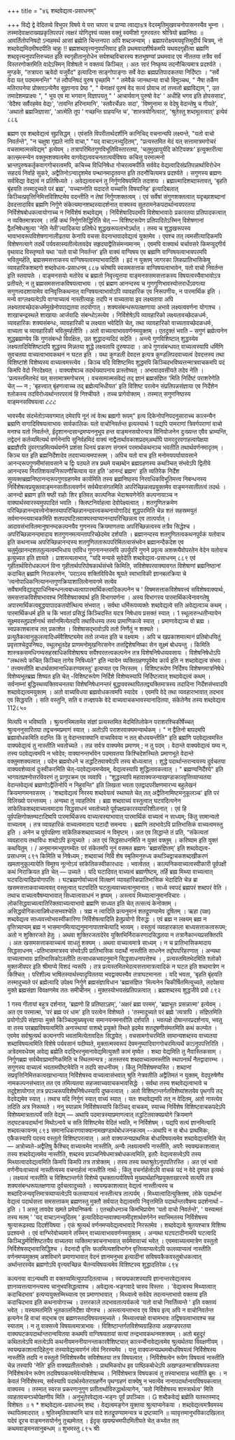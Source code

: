 +++
title = "४६ शब्दवेद्यत्व-प्रसाधनम्"

+++
विद्ये द्वे वेदितव्ये विभुपर विषये ये परा चापरा च 
प्राप्या त्वाद्याsत्र वेदस्मृतिमुखवचनोपासनस्यैव भूम्ना । तस्मादेवाक्षराख्यप्रकृतिपरपरं त्वक्षरं योगिदृश्यं 
व्यक्त वक्तुं स्वमीशो गुरुरवतरः श्रोत्रियो ब्रह्मनिष्ठः ॥ 
आवर्तितोपनिषदो ऽन्वहमर्थ आसां 
ब्रह्मेति चिन्तनपरा अपि शब्दजन्याम् । 
ब्रह्मापरोक्ष्यमयवृत्तिमुदीर्य चित्रम्, 
नो शब्दवेद्यमिदमीषदपीति चाहुः !! 
ब्रह्मशब्दवृत्त्यनुपपत्तिवाद इति प्रथमवादशीर्षकमपि यथवदगृहीत्वा ब्रह्मणि शब्दवृत्त्यनुपपत्तिरुच्यत इति स्वगृहीतानुरोधेन सर्वशब्दविचारस्य शतभूषण्यां प्रथमवाद एव नीततया तत्रैव सर्वं विस्तरणोक्तमिति वादेऽस्मिन् विशेषतो न वक्तव्यं किञ्चित् । अतः सारं निष्कृष्य तदनौचित्यमात्र प्रदर्श्यते । मुण्डके, “तत्रापरा ऋवेदो यजुर्वेद" इत्यादिना साङ्गोपाङ्गाः सर्वे वेदाः ब्रह्मप्रतिपादकतया निर्दिष्टाः । “सर्वे वेदा यत् पदमामनन्ति" "तं त्वौपनिषदं पुरुष पृच्छामि " " तमेवैकं जानथान्या वाचो विमुञ्चथ, " नैषा तर्केण मतिरापनेया प्रोक्ताऽन्येनैव सुज्ञानाय प्रेष्ठ ", " येनाक्षरं पुरुषं वेद सत्यं प्रोवाच तां तत्त्वतो ब्रह्मविद्याम् ", उत तमादेशमप्राक्ष्यः ", " भूय एव मा भगवान् विज्ञापयतु " ' आचार्यवान् पुरुषो वेद' ' अधीहि भगव इति होपससाद', 'वेदैश्व सर्वैरहमेव वेद्यः', 'तावन्ति हरिनामानि', 'स्तवैरर्चेन्नरः सदा', 'विष्णुनामा स वेदेषु वेदान्तेषु च गीयते', 'अथातो ब्रह्मजिज्ञासा', 'आत्मेति तूप ' गच्छन्ति ग्राहयन्ति च', 'शास्त्रयोनित्वात्', 'श्रुतेस्तु शब्दमूलत्वात्' इत्येवं 
८८६ 

ब्रह्मण एव शब्दवेद्यत्वं सुप्रसिद्धम् । एवंसति विपरीतार्थदर्शीनि कानिचिद् वचनान्यपि लक्ष्यन्ते, "यतो वाचो निवर्तन्ते", "न चक्षुषा गृह्यते नापि वाचा," "यद् वाचाऽनभ्युदितम्", "प्रत्यस्तमित मेदं यत् सत्तामात्रमगोचरं वचसामात्मसंवेद्यम्" इत्येवम् । तत्रापरिमितगुणविभूतिविस्तारतया, 'चतुमुखायुर्यदि कोटिवक्त्रः' इत्युक्तरीत्या कात्स्म्र्त्स्न्येन वक्तुमशक्यत्वमेव वागवेद्यत्ववचनतात्पर्यविषयः कचित्तु परमात्मनो भ्रान्तपुरुषकर्तृकवागगोचरत्वमपि, कचिच्च विधिनिषेधा गोचरत्वमपीति सर्ववेद वेद्यत्वादिसंप्रतिपन्नार्थाविरोधेन सहदयं निर्वाहे सुकरे, अद्वैतिनोऽन्यादृशमेव पन्थानमादृतवन्त इति तदनौचित्यमत्र प्रदर्श्यते । 
सगुणस्य ब्रह्मणः सर्वविद्या वेद्यत्वं न प्रतिषिध्यते । अवेद्यत्ववचनं तु निर्गुणविषयमिति तदाशयः । ब्रह्मात्मादिशब्दास्तावत्, 'बृहति बृंहयति तस्मादुच्यते परं ब्रह्म', 'यच्चाप्नोति यदादत्ते यच्चात्ति विषयानिह' इत्यादिबलात् किञ्चित्प्रवृत्तिनिमित्तविशिष्टमेव वदन्तीति न तेषां निर्गुणशक्तत्वम् । एवं सर्वेषां संगुणशक्तत्वात् यदृच्छाशब्दानां देवदत्तादाविव ब्रह्मणि निर्गुणे संकेत्यमानशब्दस्यादर्शनात् वाक्यस्य सुतरामनेकपदार्थान्वयपरतया निर्विशेषबोधकत्वायोगाच्च न निर्विशेषं शब्दवेद्यम् । निर्विशेषादिपदमपि विशेषाभावादेः प्रकारतया प्रतिपादकत्वात् न व्यक्तिमात्रपरम् । तर्हि कथं निर्गुणसिद्धिरिति चेत् — विशिष्टरूपेण प्रतिपादितेऽस्मिन् विशेषणानां द्वैतनिषेधश्रुत्या 'नेति नेती'त्यादिकया प्रतिषेधे शुद्धखरूपलाभोऽर्थात् । तस्य च शुद्धखरूपस्य भावाभावरूपविशेषणानालीढतया केनापि वचसा वेदनाभावादवेद्यत्वं युक्तमेव । एवश्च तत् त्वमसीत्यादिकमपि विशेषणत्यागे तदर्थे पर्यवसास्यतीत्येतावदेव सहृदयाद्वैतिसंमन्यमानम् । एवमपि वाक्यार्थ चर्चावसरे किमप्युद्गीर्य वृथावाद विस्तृण्वते यथा 'यतो वाचो निवर्तन्त' इति वाक्यं वाग्विषय एव ब्रह्मणि वाग्विषयत्वाभावपरमपि भवितुमर्हति, ब्रह्मसमसत्ताकस्य वाग्विषयत्वस्याभावादिति । इदं न युक्तम् जागरका लिकप्रातिभासिकेषु व्यावहारिकशब्दगो
शब्दवेधत्व-प्रसाधनम् 
८८७ 
चरेष्वपि स्वसमसत्ताक वाग्विषयत्वाभावेन, यतो वाचो निवर्तन्त इति स्तवापतेः । वाङ्मनसयोः मतोरेव च ब्रह्मतो निवृत्त्युत्तया वाङ्मनससमसत्ताकस्य विषयत्वस्यैवाभावोऽत्र प्रतीयते; न तु ब्रह्मसमसत्ताकविषयत्वाभावः । एवं ब्रह्मण आनन्दस्य च गुणगुणिभावस्योत्तरार्धेऽवगत्या सगुणत्वदशायामेव वानिवृत्तिकथनात् वाग्विषयत्वाभावोऽपि व्यावहारिक एव निरूपणीयः, न पारमार्थिक इति । 
मन्ये वाग्लक्ष्यत्वेऽपि वाग्वाच्यत्वं नास्तीत्याहुः तदपि न वाच्यताया इव लक्ष्यताया अपि लक्ष्यतावच्छेदकधर्ममुखेनोपपाद्यतया तदयोगात् । शक्यसंबन्धरूपलक्षणाया अभावे लक्ष्यत्ववर्णना योगाश्च । शाखाचन्द्रस्थले शाखायाः आर्जवादिः संबन्धोऽस्त्येव । निर्विशेषेऽपि व्यावहारिको लक्ष्यतावच्छेदकधर्मः, व्यावहारिकः शक्यसंबन्धः, व्यावहारिकी च लक्ष्यता भवेदिति चेत्, तथा व्यावहारिको वाच्यतावच्छेदकधर्मः, वाच्यता च व्यावहारिकी भवितुमर्हतीति । अतो वाच्यत्वाभाववर्णनमयुक्तम् । एतदुक्तं भवति – सगुणं ब्रह्मेत्यनेन शुद्धब्रह्मण्येव किं गुणसंबन्धो विवक्षितः, उत शुद्धादन्यदिदं सदेति । अन्त्ये गुणविशिष्टात् शुद्धस्येव लक्ष्यतादिविशिष्टादपि शुद्धस्य मिन्नतया शुद्धे लक्ष्यतापि दुरुषपादा । आधे गुणसंबन्धवत् वाच्यत्वस्यापि धर्मिणि सुवचतया वाच्यत्वाभावकथनं न घटत इति । यथा कुण्डली देवदत्त इत्यत्र कुण्डलिपदवाच्यत्वं देवदत्तस्य तथा विशिष्टांशे विशेष्यस्य वाच्यत्वमस्त्येव । किञ्च यदि विशिष्टमिव शुद्धमपि किञ्चिदभविष्यत्तन्मात्रवाचकमपि पदं किमपि वेदो निरदेक्ष्यत् । वाक्यशेषञ्च तदर्थख्यापनाय प्रास्तोष्यत् । अभावादवसीयते तदेव नेति । 'प्रत्यस्तमितभेदं यत् सत्तामात्रमगोचरम् । वचसामात्मसंवेद्यं तद् ज्ञानं ब्रह्मसंज्ञित 'मिति निर्दिष्टं पराशरेणेति चेत् — न ; 'बृहत्त्वात् बृंहणत्वाच्च तद् ब्रह्मेत्यभिधीयत' इति विशिष्ट परत्वेन संप्रतिपन्नसंज्ञाया एव निर्देशेन श्लोकस्य तदविरोध्यर्थान्तरपरत्वं हि निश्चीयते । तच्च प्रागेवोक्तम् । तस्मात् सगुणनिष्ठस्य वाङ्मनसविषयत्वा
ટટટ 

भावस्यैव संदर्भतोऽप्यवगमात् दमेवापि नूनं त्वं वेत्थ ब्रह्मगो रूपम्" इत्य दिकेनोपनिपदनुसाराच्च कात्स्न्यैन ब्रह्मणि वागादिविषयत्वाभावः सार्वकालिकः यतो वाचोनिवर्तन्त इत्यस्यार्थः 1 यद्यपि पामराणां त्रिवर्गपराणां वाचो मनश्च यतो निवर्तन्ते, ईदृशानन्दसान्द्रमप्यननुभूय हन्त वाङ्मनसयोरन्यत्र विनियोजनेन दुःख्यन्त एवैव भ्राम्यन्ति, तद्वेदनं कर्तव्यमित्यर्थ वर्णनेनापि सुनिर्वहमिदं वाक्यं नाद्वैतार्थावकाशप्रदम्अर्थापि पामरदुरवगाहत्वापेक्षया ब्रह्मज्ञैरपि दुवरगाहमित्यर्थवर्णने प्रशंसा धिनयं प्रकरण संगमनं परमार्थकथनञ्च भवतीति तथार्थवर्णनमादृतम् । किञ्च यत इति ब्रह्मनिर्देशादेव तदवाच्यत्वमपास्तम् । अपिच यतो वाच इति मनोमयपर्यायावसाने आनन्दरूपगुणमीमांसावसाने च द्विः पठ्यते तत्र प्रथमे यच्छब्देन ब्रह्मग्रहणस्य कथञ्चित् संभवेऽपि द्वितीये आनन्दस्य निरतिशयत्वनिरूपणौचित्याय यत इति 'आनन्दं ब्रह्मण' इति व्यतिरेक निर्देश सुव्यक्तब्रह्मनिष्ठानन्दरूपगुणग्रहणमेव कार्यमिति तस्य ब्रह्मनिष्ठस्य निरवधिकविभूतिमत्त्व निबन्धनस्य निर्विशेषत्वप्रयुक्तवाङ्मनसातीतत्ववर्णनं सर्वथैवासंगतमिति अपरिच्छिन्नत्वप्रयुक्तमेव वाङ्मनसातीतत्वं तदर्थः । आनन्दो ब्रह्मण इति षष्ठी राहोः शिर इतिवत् काल्पनिक भेदाश्रयणेनेति कल्पनायाञ्च न वाक्यार्थस्वारस्यमुपपादितं भवति । क्लिष्टनिर्वाहत्वा देवोपेक्ष्यत्वात् । शतगुणितक्रमेण परिच्छिन्नानन्दवत्त्वेनोक्तस्यापरिच्छिन्नानन्दवत्त्वकथनायोगादिदं शुद्धपरमिति चेन्न शतं सहस्रमयुतं सर्वमानन्त्यवाचकमिति शतपदघटितवाक्यस्याप्यानन्दापरिच्छिन्नत्व एव तात्पर्यात् । आदावसंभावितमानुषानम्दकल्पनयैव गुणनस्य क्रियमाणतया अपरिच्छिन्नत्वस्य तत्रैव सिद्धेश्च । अपरिच्छिन्नानन्दमादाय शतगुणनमत्यन्तापरिच्छेदमेव दर्शयति । ब्रह्मानन्दस्य शतगुणितत्वकथनपूर्वकं यतोवाच इति कथनाच्च अपरिच्छिन्नानन्दस्य शतगुणिततारूपपरिमितत्वासंभवेन ब्रह्मानन्दैकदेश एव चतुर्मुखानन्दशततुल्यत्वमभिधाय एवंविध गुणनानन्तरमपि उपर्युपरि गुणने प्रवृत्य अशक्त्यैवोपरतेन वेदेन यतोवाच इत्युच्यत इति ज्ञायते । 
प्राशस्त्यलाभात्, “यदि मन्यसे सुवेदेति 
शब्दवेद्यत्व-प्रसाधनम् 
८८९ 
एवं गृहीतार्थविरोधकल्पनं विना गृहीतार्थपरिपोषकार्थसंभवे किमिति, सविशेषपरवाक्यावगत विशेषाणां ब्रह्मनिष्ठानां कदाचित् ब्रह्मणि निराकरणेन, 'पराऽस्य शक्तिविविधैव श्रूयते स्वाभाविकी ज्ञानबलक्रिया चे 'त्यनोपाधिकनित्यानन्तगुणक्रियाशालित्वेनावगमे सत्येव सर्वेषामविद्याद्युपाधिनिबन्धनत्वबाध्यत्वापारमार्थिकत्वादिकल्पनेन च ' विषमसत्ताकविशेषवत्त्वं सविशेषवाक्यार्थः, समसत्ताकविशेषाभावश्च निर्विशेषवाक्यार्थ इति विभागवर्णना । अस्य विभागस्य पारमार्थिकत्वेनावगतेषु अपारमार्थिकत्वबुद्धयापादकतयोत्थित्य संभवात् । सर्वथा धर्मिरूपव्यक्तेः शब्दवेद्यत्वे सति अवेद्यत्वञ्च कथम् । पारमार्थिकधर्म इति च किं भवतां प्रसिद्धं किञ्चिदस्ति यदत्र निषेधाय प्रसक्तं स्यात् । 
1 
स्थूलारुन्धतीन्यायेन सूक्ष्मवस्तुप्रदर्शनार्थ सर्वानमित्येतदपि तथाविधस्य तस्य प्रामाणिकत्वे स्यात् । प्रमाणावेद्यञ्च वो ब्रह्म । स्वप्रकाशबलाच तत् प्रकाशेत । विशेषासद्भावोऽपि ततो निर्णेतुं न शक्यते । प्रत्युतैकत्वानुकूलत्वादिधर्मवैशिष्ट्यमेव ततो लभ्यत इति च वक्ष्यामः । अपि च खप्रकाशमात्मानं प्रतिबोधयितुं प्रवृत्ताश्चेदुपनिषदः, स्थूलभूतदेह प्राणमनोमुखनिरसनेन तत्तद्विशेषनिष्का सेन सूक्ष्मं बोधयन्तु । किमिति शास्त्रकसमधिगम्यसहस्राधिकविशेषाश्रय सर्वेश्वरतत्त्वकल्पनेन तत्र विशेषनिषेधव्यवसायः । विशेषनिषेधोऽपि "लब्धरूपे कचित् किञ्चित् तागेव निषिध्यते" इति न्यायेन व्यक्तिग्रहणपूर्वमेव कार्य इति न शब्दावेद्यत्व संभवः । ' तत्त्वमसीति बाधार्थसामानाधिकरण्यमस्तु' इत्यप्यत एव निरस्तम् । विशिष्टरूपेण निर्दिश्य विशेषणमात्रनिषेधे विशेष्यभूतब्रह्म शिष्यत इति चेत् -विशिष्टरूपेण निर्दिशे विशेष्यस्यापि निर्दिष्टत्वात् शब्दावेद्यत्वं कथम् । सर्वनाम्नां बुद्धिस्थव्यक्तिवचनतया विशेषनिषेधानन्तरं बुद्धाववस्थापिततद्व्यक्तिमात्रस्य तदादिना निर्देशसंभवादपि शब्दावेद्यत्वमयुक्तम् । अतो वाच्यविधया ब्रह्मवोधकत्वमपि स्यादेव । एवमपि वेदे तथा व्यवहाराभावात् तदभाव एव सिद्धयति । सति वस्तुनि, सति व तज्ज्ञापके वेदे वाच्यवाचकभावस्यानादितया, संकेतेनैव तस्य शब्दवेद्यत्व
112८५० 

मित्यपि न भविष्यति । श्रुत्यनभिमतामेव संज्ञां प्रत्यस्तमित मेदमितिलोकेन पराशरश्चिकीर्षेच्चत् श्रुत्यननुसारितया तद्वचनमप्रमाणं स्यात् । अतोऽपि पराशरवाक्यमन्यार्थकम् । 
" न द्वैतिनो बापदमपि ब्रह्मावोधकमिति वदन्तिः किं तु वेदान्तवाक्यानि वाच्यविवया न तत् बोधययन्तीति" इति ब्रह्मणि पदवेद्यत्वमस्ति वाक्यवेद्यत्वं तु नास्तीति भवतोच्यते । तन्न सर्वत्र वाक्यमेव प्रमाणम् ; न तु पदम् । वेदान्ते वाक्यवेद्यत्वं यम्य न, तस्य पदवेद्यत्वमपि न भवेदेव; वाक्यानन्तर्भावेन पदमावतया किश्चिदेशस्थितेः प्रमाणभूते वेदान्ते वक्तुमशक्यत्वात् । पदेन ब्रह्मवोधने च तद्धटितवाक्येऽपि तस्य बोध्यत्वात् । शुद्धे पदार्थान्तरान्वयस्य दुर्वचतया वाक्यवशेव्यत्वं दुःस्वीकरमिति चेत्-पदवेद्यत्वमप्येवम्, वेद्यत्वस्यापि शुद्धिलावकत्वात् । " ब्रह्मण्यनिर्देश्ये" इति भागवतप्रश्नोत्तरविवरणं तु प्रागुपक्रम एव व्यवापि । “शुद्धस्यापि महावाक्यजन्याखण्डाकारवृत्तिव्याप्यतया वेदान्तवेद्यत्वं ब्रह्मणोऽद्वैतिनोपि न निहुवन्ति" इति लिखता भवता एतद्वादपरीक्षणमारभ्य बहुलेखनं क्रियमाणमनवसरम् । 'शब्दावेद्यत्वं निरस्य शब्दवेयत्वं स्थाष्यते चेत् तत् अद्वैतिनामिष्टमनुकूलञ्च' इति परं विलिख्यो परन्तव्यम् । अन्यथा तु व्याहतिरेव । ब्रह्म शब्दवाच्यं वस्तुत्वात् घटवदित्यनेन सांकेतिकशब्दवाच्यत्वमादाय सिद्धसाधनं भवतोच्यते पूर्वपक्षप्रकारस्यापरिशीलनात् । एवं हि पूर्वपक्षिणोक्तम्घटादिष्वपि पारमार्थिकस्य वाच्यत्वस्याभावात् पारमार्थिकं वाच्यत्वं न साध्यम्; किंतु सामान्यतो वाच्यत्वम् । तत्र व्यावहारिकं वाच्यत्वमादाय घटादौ समन्वयः । ब्रह्मणि तदभावेऽपि प्रातिभासिकं वाच्यत्वमस्तु इति । अनेन च पूर्वपक्षिणा सांकेतिकशब्दवाच्यत्वं न विमृष्टम् । अत एव सिद्धान्ते तं प्रति, “संकेत्यतां व्यवहाराय तथाविधः शब्दोऽपि इत्युच्यते । अत एवं सिद्धसाधनमिति न युक्तं वक्तुम् । करिष्याम इति युक्तं कथयितुम् । 
/ 
अनुमानमभ्युपगम्येतः परं संकेतमपि नूनं वसमत ब्रह्मणः 'ब्रह्मसंज्ञितम्' इति 
शब्दवेद्यत्व-प्रसाधनम् 
८९१ 
किमिति च निषेध्यम् ; 
शब्दवाच्यं निर्वि शेष
स्मृतिमनुरुध्य कथञ्चिद्वाचकशब्दखीकरणं खमतानुकूल्यायेति विमूश्य नूत्नोऽयं सांकेतिकस्वीकारधादः । भवत्वेतत् । काल्पनिकवाच्यत्वस्वीकारी पूर्वपक्षी कथं निराक्रियत इति चेत् — उच्यते । यदि घटादिवत् वाच्यत्वं ब्रह्मणीष्टम्, तर्हि ब्रह्म मिथ्या वाच्यत्वात् घटवदित्यादिप्रयोगापत्तिः । घटब्रह्मणोर्वाच्यत्वं विलक्षणं व्यावहारिकप्रातिभासिक भेदादिति चेन्न ब्रा खसमसत्ताकवाच्यत्ववत् वस्तुत्वात् घटवदिति घटतुल्यवाच्यत्वानुमानात् । साध्ये स्वपदं ब्रह्मपरं शब्दपरं वेति । तथाच वाच्यत्ववैषम्याभावात् सिध्यात्वसाधनं न हृष्यम् । अस्त्वयं मिथ्यात्वानुमानविचारः । लोकसिद्धवाच्यत्वातिरिक्तवाच्यत्वाभावो ब्रह्मणि साध्यत इति चेत् तत्सत्यं केनोक्तम् । असिद्धयोगिकत्वान्निषेधासभवश्चेति । त्रह्म न त्वादिति प्रत्यनुमानं शतद्रूपण्यामेव दूषितम् । ऋहा (पक्ष) शब्दवेद्यत्व साध्यवत्त्वोभवस्वीकारिणा निर्विशेषत्वादिति हेतुप्रयोगो विरुद्धः । एवं ब्रह्म न लक्ष्यम् ब्रह्म न वृत्तित्र्याप्यम् ब्रह्म न भासमानमित्याद्यनुमानापातश्चेत्यादि भाव्यम् । वस्तुत्वं व्यवहारकाला बाध्यसत्ताकत्वरूपम; अतो न शुक्तिरजते हेतुः । अथवा शुक्तिरजतादेरेव युक्तिभिर्निराकरणादसिद्धतया न तत्रानैकान्त्यप्रसक्तिरपि । अतः खसमसत्ताकवाच्चत्वं साधतुं शक्यम् । अथवा वाच्यत्वमात्रे साध्यम् । न च प्रातिभासिकमादाय सिद्धसाधनम् -प्रतिभासमात्रस्य संभवेऽपि प्रातिभासिक पदार्थो नास्तीति साधनेन तद्दोपपरिहरणात् । अन्यथा वाच्यत्वाभावः प्रातिभासिकोऽस्तीति तत्साधकभवदनुमाने सिद्धसाधनापत्तेश्च । 
, 
प्रत्यस्तमितभेदमिति श्लोको मुक्तजीवपर इति श्रीमाप्ये विशदं न्यरूपि । तत्र प्रत्यस्तमितभेदत्वसत्तामात्रत्वादिकं न घटत इति शब्दमात्रेण न किश्चित् । परिशील्य भाषितस्यार्थस्यादृपिततया भवद्वाक्यस्यैव तत्राघटमानता । यदि भवता, 'बृहति बृंहयति तस्मादुच्यते परं ब्रह्मेत्यादि उपेक्ष्य निर्गुणे ब्रह्मसंज्ञाविधान 'ब्रह्मसंज्ञित 'मित्यनेन चिकीर्षितमित्युच्यते, तदपेक्षया मुक्ते ब्रह्मसंज्ञा विवक्षणमेव ततः समीचीनम् । मुक्तस्योभयसंप्रतिपन्नत्वात् । ब्रह्मशब्दस्य शुद्धजीवे प्रयो
८९२ 

1 
गस्य गीतायां बहुत्र दर्शनात्, 'ब्रह्मणो हि प्रतिष्ठाऽहम्', 'अक्षरं ब्रह्म परमम्', 'ब्रह्मभूतः प्रसन्नात्मा' इत्येवम् । अत एव परमात्मा, 'परं ब्रह्म परं धाम' इति परत्वेन विशेष्यते । 'तस्मादुच्यते परं ब्रह्मे 'त्यत्रापि । संज्ञितमिति प्रयोगोऽपि संज्ञायाः मुक्ते किञ्चिदमुख्यवृत्त्या समानयनमनावीति दर्शयति । भवत्पक्षे दोषान्तरप्रदर्शनाय, भवतु वा तस्य परब्रह्मविषयत्वमिति अनास्थायां वाशब्दे प्रयुक्ते स्थिते इदमेव शतदूषणीसंमतमिति कथं कल्प्येत । एवमेव सर्वश्रुत्यर्थ कल्पनगपि भवतामित्येतावदितः सिद्धयेत् । वचसामगोचरमिति सामान्यशब्दस्य वाच्यतया शब्दाविषयत्वमिति विशेषे पर्यवसानं यदीष्यते, मुक्तात्मस्वरूपं देवमनुष्यादिवागगोचरमित्यर्थे काऽनुपपत्तिरिति । 
अत्रेदमवधेयम् अवेद्य ब्रह्मेति वदद्भिरनुमानावेद्यमित्युक्तौ कामं मृष्येत । शब्दा वेद्यमिति तु नैवास्तिकसाम् । निर्गुणब्रह्म सर्वथैवाप्रामाणिकमिति च स्थितमन्यत्र ; अतस्तस्य शब्दवाच्यत्वमस्तीति स्थापनार्थं नैतद्वादारम्भः । सगुणस्य वाच्यत्वं भवतामपीष्टमेवेति न तदपि साधनीयम् । किंतु निर्विशेषमप्यस्ति । शब्दानां सप्रवृत्तिनिमित्तकत्वखाभान्यात् निर्विशेषस्य वाच्यत्वासंभवात् श्रुति नेत्रवतीति अद्वैतिमतं न युक्तम्, वेदपुरुषेणैव नामकल्पनसंभवात् तत एव तमित्यतया सहजवाच्यवाचकभावसिद्धेः । सर्वथा तस्य शब्दवेद्यत्वाभावे च तदुद्देशायोगात् तत्र प्रपञ्चरूपविशेषनिषेधस्यापि दुष्करत्वात् । अतो विशिष्टान्तर्गतविशेष्यांशतयेव पृथगपि तद् वेदवेद्यमेव स्यात् । तथाच यदि निर्गुणं स्यात् वाच्यं स्यात् । यतः शब्दवेद्यमपि तत् न वेदितम्, अतो नास्त्येव तदिति अत्र निरूष्यते । 
ननु स्यान्नाम निर्विशेषस्यापि किञ्चिद् वाचकम्, स्याच्च निर्विशेष विशिष्टवाचकपदेऽपि विशेष्यमात्रतात्पर्ये सति वेद्यम् — अथापि पदमात्रस्याप्रमाणत्वात् तद्धटितवाक्यप्रयोगे क्रियमाणे तद्घटकपदार्थानां मिथोऽन्वये च सति विशिष्टमेव वेदितं भवति, न निर्विशेषम् । यद्यपि सत्यं ज्ञानमित्यादि
शब्दवत्कायनम् 
८९३ 
समानाधिकरणवाक्यानामखण्डार्थबोधजनकत्वम् --अथापि न स बोधः प्राथमिकः, एकैकस्यापि पदस्य वस्तुतो विशिष्टपरत्वात् । अतो वाक्यजन्यप्राथमिक बोधाविषयत्वमेव शब्दावेद्यत्वमिति चेत् — अत्रोच्यते-अद्वैतिषु कैश्चिद् वाच्यत्वमेव नास्तीति, अन्यैः लक्ष्यत्वमपि नास्तीति, अपरैः स्वयम्प्रकाशत्वात् तस्य शब्दवेद्यत्वमेव नास्तीति, शब्दस्य प्रपञ्चनिषेधमात्रबोधकत्वमिति, इतरैः वेद्यत्वसत्त्वेऽपि तस्य मिथ्यात्वादवेद्यत्वमिति किमपि किमपि तत्र तत्रोक्तम् । तस्य तस्य यथाश्रुतेऽनुपपतिरस्ति । अत एवं भावो वर्णनीयःवाच्यत्वं नास्तीत्यस्य वचनार्हत्वं नास्तीति नार्थः ; किंतु वचर्नार्हत्वेऽपि वाचकं पदं न वेदे दृश्यत इत्यर्थः । लक्ष्यत्वं नास्तीति च विशिष्टान्तर्गते विशेष्ये पृथक्तात्पर्यविषये मुख्यार्थहानिप्रयुक्ताखारस्ये सत्यपि तत्र शक्यसंबन्धरूपलक्षणाया दुर्वचत्वादुच्यते । स्वयम्प्रकाशत्वात् वेद्यत्वं नास्तीत्यस्य च शब्दादिजन्यवृत्तिमात्रव्याप्यत्वेऽपि फलव्याप्यत्वं नास्तीत्यत्र तात्पर्यम् । मिथ्यात्वादित्युक्तिश्व, लोके पदार्थानां वेद्यत्वं पदार्थसत्ता समसत्ताकम् ब्रह्मणस्तु मुक्तौ सर्वयात् वेद्यत्वमपि निवृत्तमिति पदार्थान्तरवैषम्य प्रदर्शनार्था – इति । 
1 
अस्तु तावदेव खमते प्रमेयनिष्कर्षः । एतच्छोधनञ्च किमभिप्रायेण 'यतो वाचो निवर्तन्ते', ' यस्यामतं तस्य मतम् ' 'यद् वाचाऽनभ्युदितम् ' इत्यादिवेदान्तवाक्यानामीदृशार्थवर्णनेन स्वाभिमतस्य निर्विशेषस्य श्रुत्यारूढस्वप्र दिदर्शयिषया । एकं श्रुत्यर्थ वर्णनमप्यवेद्यत्वभावादे निरस्तमेव । शब्दवेद्यत्वे श्रुतयश्चात्र विशिष्य प्रदश्यन्ते । एवं वाग्भिरेवोच्यमाने तस्मिन् वाच्यत्वाभाववर्णनमयुक्तम् । अन्यथा घटपटादीनामपि घटत्वादि किञ्चिद्धर्मविशिष्टतयैव वाच्यतया व्यक्तिमात्रवचनाभावात् सर्वमेवावाच्यं भवेत् । एवमवाच्यत्वमात्रेण वस्तुतो निर्विशेषसद्भावासिद्धिश्च । वेदनादौ वृत्तिः फलमित्यशविभागेन वृत्तिव्याप्यत्वेऽपि फलव्याप्यत्वं नास्तीति वर्णनमप्यमुक्तम् अशविभागे प्रमाणाभावात् वेदनं ज्ञानमनुभव इत्यादीनां सविषयकैकवस्तुबोधकत्वात् अर्थान्तरस्येव ब्रह्मणोऽपि वृत्त्यवच्छिन्न चैतन्यविषयत्वमेव विशिष्टस्य शुद्धादतिरेक
८९४ 

कल्पनया वाऽन्यथपि वा वक्तव्यमित्युपपादितत्वाच्च । स्वयम्प्रकाशस्यापि ज्ञानान्तरवेद्यत्वस्य ज्ञानव्यत्तत्यानन्त्यस्य चानुभवसिद्धत्वाश्च । अवेद्यत्व-भङ्गवादे चास्य विस्तरः । 'वेद्यत्वस्य मिथ्यात्वात् कदाचिदभाव' इत्यप्ययुक्तम्मिथ्यात्व एव प्रमाणाभावात् । मिथ्यात्वे सर्वदेव तदत्यन्ताभावो वक्तव्य इति कदाचिदभाव इति कथनायोगाच्च । उत्तरकाले तदभावतात्पर्यकत्वे 'यतो वाचो निवर्तिव्यन्ते ' इति वक्तव्यं भवेत् । यस्यामतमिति भूतकालनिर्देशा योगश्च । अस्त्वत्यन्ताभाव एव विषय इत्य् अपि न वाचोनिवर्तन्त इत्यनेन हि वाचां सद्भाब एव ब्रह्मणस्तदविषयत्वमुच्यते । मिथ्यात्वपक्षे वाचामभावः तद्विषयत्वाभावश्च सह स्याताम् । न तु वाक्सत्त्वे विषयत्वमात्राभावः । विशिष्टान्तर्गतविशेष्यग्राहितया अखण्डपरतया वाक्यघटकपदार्थान्तरान्वयितया कथमपि वाग्विषयतायां सत्यां तन्द्रभावकथनमशक्यम् । अतो बहुदूरं कथितत्वेऽपि मतत्वेऽपि कथनीयमननीयानन्ताकारवैशिष्ट्यात् कार्त्स्न्येनावेद्यत्वमेव श्रुत्यर्थतया विवक्षणीयम् । स्वयम्प्रकाशत्वादिहेतुना तस्यावेद्यत्ववर्णनं त्वेवं निरस्यमेव । यत्तु वाक्यजन्यप्रथमबोधविषयत्वं निर्विशेषस्य नास्तीति तदपि न वस्तुतो निविशेषस्यैव सविशेषतया तत्र विषयत्वात् । निर्विशेषत्वेन रूपेण विषयत्वं नास्तीति चेन्न तस्यापि 'नेति' इति वाक्यप्रतीतत्वोक्तेः । प्राथमिकवोध इव पाष्ठिकबोधेऽपि अखण्डतन्मात्रविषयकतया निर्विशेषत्वेन रूपेण तदविषयकत्वमेवेत्यविशेषाच्च । निर्विशेषमात्र विषयकत्वं तु तस्याभावान्न भवतीति ब्रूमः । न केवलं निर्विशेषस्य, सर्वस्यापि पदार्थस्येतराग्रहर्णेन पृथग्ग्रहणं वाक्येषु न भवत्येव नानापदार्थान्वयविषयकत्वात् वाक्यस्य । तस्मात् स्वरस प्रकरणानुगुण प्रतीतार्थाविरुद्धार्थत्यागेन, 'यतो निर्विशेषस्य शास्त्रार्थत्व' मिति व्याहतवचनञ्चोपेक्षणीय
मिति । 
अनुभूतेरवेद्यत्व-भङ्गः पूर्वं प्रपञ्चितः । 
G 
शब्दैकवेद्यं ब्रह्मेति यतस्तस्माद् विशेषतः ॥ 
१ 
* 
शब्दवेद्यत्व-प्रसाधनम् 
शब्द । वेद्यत्वमङ्गेन युक्तया श्रुत्याप्यनेकया । शब्दवेद्यत्वमत्रैवमस्य स्थापितमादरात् ॥ 
श्रुतिस्मृतिवाक्यानि चात्र वादे शतद्रूपण्यामन्यत्र च द्रष्टव्यानि ॥ 
व्यावृत्तमानुभविकादखिलात् यदेवं 
दूरच वाङ्मनसयोर्ननु तुच्छमेतत् । 
ईदृक् खयम्प्रभमपीदमितीयते चेत् 
कथ्येत तत् कथमवाङ्मनसानुबन्धम् ॥ 
शुभमस्तु 
८९५ 
श्रीः